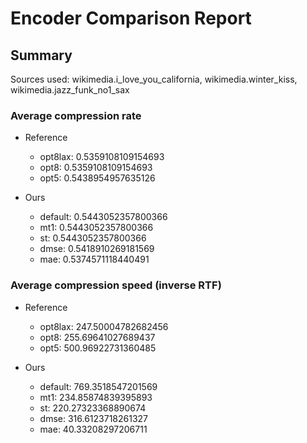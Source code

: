 
# Encoder Comparison Report

## Summary

Sources used: wikimedia.i_love_you_california, wikimedia.winter_kiss, wikimedia.jazz_funk_no1_sax

### Average compression rate

  - Reference
    - opt8lax: 0.5359108109154693
    - opt8: 0.5359108109154693
    - opt5: 0.5438954957635126

  - Ours
    - default: 0.5443052357800366
    - mt1: 0.5443052357800366
    - st: 0.5443052357800366
    - dmse: 0.5418910269181569
    - mae: 0.5374571118440491


### Average compression speed (inverse RTF)
  - Reference
    - opt8lax: 247.50004782682456
    - opt8: 255.69641027689437
    - opt5: 500.96922731360485

  - Ours
    - default: 769.3518547201569
    - mt1: 234.85874839395893
    - st: 220.27323368890674
    - dmse: 316.6123718261327
    - mae: 40.33208297206711



